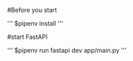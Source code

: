 #Before you start

'''
$pipenv install
'''

#start FastAPI

'''
$pipenv run fastapi dev app/main.py
'''